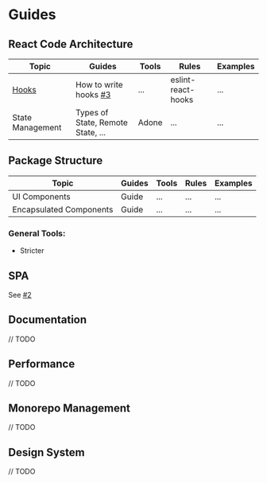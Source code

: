 # Guides

## React Code Architecture

| Topic                  | Guides                            | Tools | Rules              | Examples |
| ---------------------- | --------------------------------- | ----- | ------------------ | -------- |
| [Hooks](./react/hooks) | How to write hooks [#3](/atlassian/tangerine/issues/3)             | ...   | eslint-react-hooks | ...      |
| State Management       | Types of State, Remote State, ... | Adone | ...                | ...      |

## Package Structure

| Topic                   | Guides | Tools | Rules | Examples |
| ----------------------- | ------ | ----- | ----- | -------- |
| UI Components           | Guide  | ...   | ...   | ...      |
| Encapsulated Components | Guide  | ...   | ...   | ...      |

### General Tools:

- Stricter

## SPA

See [#2](/atlassian/tangerine/issues/2)

## Documentation

// TODO

## Performance

// TODO

## Monorepo Management

// TODO

## Design System

// TODO
